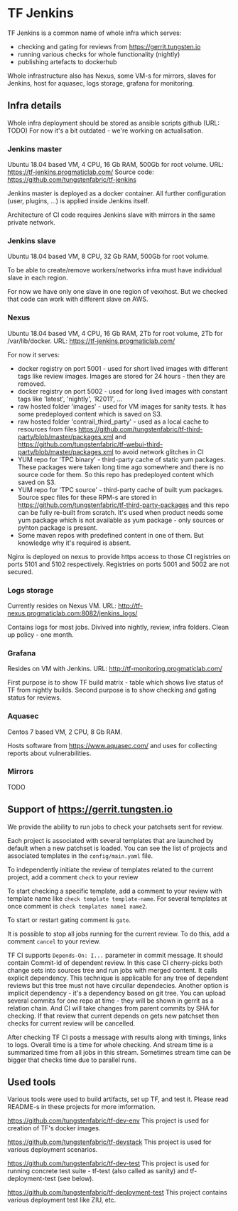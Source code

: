 # TF Jenkins

TF Jenkins is a common name of whole infra which serves:

- checking and gating for reviews from <https://gerrit.tungsten.io>
- running various checks for whole functionality (nightly)
- publishing artefacts to dockerhub

Whole infrastructure also has Nexus, some VM-s for mirrors, slaves for Jenkins, host for aquasec, logs storage, grafana for monitoring.

## Infra details

Whole infra deployment should be stored as ansible scripts github (URL: TODO)
For now it's a bit outdated - we're working on actualisation.

### Jenkins master

Ubuntu 18.04 based VM, 4 CPU, 16 Gb RAM, 500Gb for root volume.
URL: <https://tf-jenkins.progmaticlab.com/>
Source code: <https://github.com/tungstenfabric/tf-jenkins>

Jenkins master is deployed as a docker container. All further configuration (user, plugins, ...) is applied inside Jenkins itself.

Architecture of CI code requires Jenkins slave with mirrors in the same private network.

### Jenkins slave

Ubuntu 18.04 based VM, 8 CPU, 32 Gb RAM, 500Gb for root volume.

To be able to create/remove workers/networks infra must have individual slave in each region.

For now we have only one slave in one region of vexxhost. But we checked that code can work with different slave on AWS.

### Nexus

Ubuntu 18.04 based VM, 4 CPU, 16 Gb RAM, 2Tb for root volume, 2Tb for /var/lib/docker.
URL: <https://tf-jenkins.progmaticlab.com/>

For now it serves:

- docker registry on port 5001 - used for short lived images with different tags like review images. Images are stored for 24 hours - then they are removed.
- docker registry on port 5002 - used for long lived images with constant tags like 'latest', 'nightly', 'R2011', ...
- raw hosted folder 'images' - used for VM images for sanity tests. It has some predeployed content which is saved on S3.
- raw hosted folder 'contrail_third_party' - used as a local cache to resources from files <https://github.com/tungstenfabric/tf-third-party/blob/master/packages.xml> and <https://github.com/tungstenfabric/tf-webui-third-party/blob/master/packages.xml> to avoid network glitches in CI
- YUM repo for 'TPC binary' - third-party cache of static yum packages. These packages were taken long time ago somewhere and there is no source code for them. So this repo has predeployed content which saved on S3.
- YUM repo for 'TPC source' - third-party cache of built yum packages. Source spec files for these RPM-s are stored in <https://github.com/tungstenfabric/tf-third-party-packages> and this repo can be fully re-built from scratch. It's used when product needs some yum package which is not available as yum package - only sources or pyhton package is present.
- Some maven repos with predefined content in one of them. But knowledge why it's required is absent.

Nginx is deployed on nexus to provide https access to those CI registries on ports 5101 and 5102 respectively. Registries on ports 5001 and 5002 are not secured.

### Logs storage

Currently resides on Nexus VM.
URL: <http://tf-nexus.progmaticlab.com:8082/jenkins_logs/>

Contains logs for most jobs. Divived into nightly, review, infra folders.
Clean up policy - one month.

### Grafana

Resides on VM with Jenkins.
URL: <http://tf-monitoring.progmaticlab.com/>

First purpose is to show TF build matrix - table which shows live status of TF from nightly builds.
Second purpose is to show checking and gating status for reviews.

### Aquasec

Centos 7 based VM, 2 CPU, 8 Gb RAM.

Hosts software from <https://www.aquasec.com/> and uses for collecting reports about vulnerabilities.

### Mirrors

TODO

## Support of https://gerrit.tungsten.io

We provide the ability to run jobs to check your patchsets sent for review.

Each project is associated with several templates that are launched by default when a new patchset is loaded. You can see the list of projects and associated templates in the `config/main.yaml` file.

To independently initiate the review of templates related to the current project, add a comment `check` to your review

To start checking a specific template, add a comment to your review with template name like `check template template-name`. For several templates at once comment is `check templates name1 name2`.

To start or restart gating comment is `gate`.

It is possible to stop all jobs running for the current review. To do this, add a comment `cancel` to your review.

TF CI supports `Depends-On: I...` parameter in commit message. It should contain Commit-Id of dependent review. In this case CI cherry-picks both change sets into sources tree and run jobs with merged content. It calls explicit dependency. This technique is applicable for any tree of dependent reviews but this tree must not have circullar dependecies.
Another option is implicit dependency - it's a dependency based on git tree. You can upload several commits for one repo at time - they will be shown in gerrit as a relation chain. And CI will take changes from parent commits by SHA for checking.
If that review that current depends on gets new patchset then checks for current review will be cancelled.

After checking TF CI posts a message with results along with timings, links to logs. Overall time is a time for whole checking. And stream time is a summarized time from all jobs in this stream. Sometimes stream time can be bigger that checks time due to parallel runs.

## Used tools

Various tools were used to build artifacts, set up TF, and test it. Please read README-s in these projects for more imformation.

<https://github.com/tungstenfabric/tf-dev-env>
This project is used for creation of TF's docker images.

<https://github.com/tungstenfabric/tf-devstack>
This project is used for various deployment scenarios.

<https://github.com/tungstenfabric/tf-dev-test>
This project is used for running concrete test suite - tf-test (also called as sanity) and tf-deployment-test (see below).

<https://github.com/tungstenfabric/tf-deployment-test>
This project contains various deployment test like ZIU, etc.
